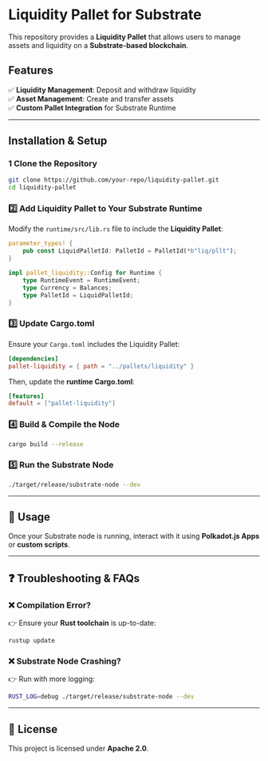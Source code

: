 #  Liquidity Pallet for Substrate

This repository provides a **Liquidity Pallet** that allows users to manage assets and liquidity on a **Substrate-based blockchain**.

##  Features

✅ **Liquidity Management**: Deposit and withdraw liquidity  
✅ **Asset Management**: Create and transfer assets  
✅ **Custom Pallet Integration** for Substrate Runtime  

---

##  **Installation & Setup**

### 1️ **Clone the Repository**
```sh
git clone https://github.com/your-repo/liquidity-pallet.git
cd liquidity-pallet
```

### 2️⃣ **Add Liquidity Pallet to Your Substrate Runtime**
Modify the `runtime/src/lib.rs` file to include the **Liquidity Pallet**:

```rust
parameter_types! {
    pub const LiquidPalletId: PalletId = PalletId(*b"liq/pllt");
}

impl pallet_liquidity::Config for Runtime {
    type RuntimeEvent = RuntimeEvent;
    type Currency = Balances;
    type PalletId = LiquidPalletId;
}
```

### 3️⃣ **Update Cargo.toml**
Ensure your `Cargo.toml` includes the Liquidity Pallet:

```toml
[dependencies]
pallet-liquidity = { path = "../pallets/liquidity" }
```

Then, update the **runtime Cargo.toml**:

```toml
[features]
default = ["pallet-liquidity"]
```

### 4️⃣ **Build & Compile the Node**
```sh
cargo build --release
```

### 5️⃣ **Run the Substrate Node**
```sh
./target/release/substrate-node --dev
```

---

## 🔗 **Usage**
Once your Substrate node is running, interact with it using **Polkadot.js Apps** or **custom scripts**.

---

## ❓ **Troubleshooting & FAQs**
### ❌ **Compilation Error?**
👉 Ensure your **Rust toolchain** is up-to-date:
```sh
rustup update
```

### ❌ **Substrate Node Crashing?**
👉 Run with more logging:
```sh
RUST_LOG=debug ./target/release/substrate-node --dev
```

---

## 📜 **License**
This project is licensed under **Apache 2.0**.

